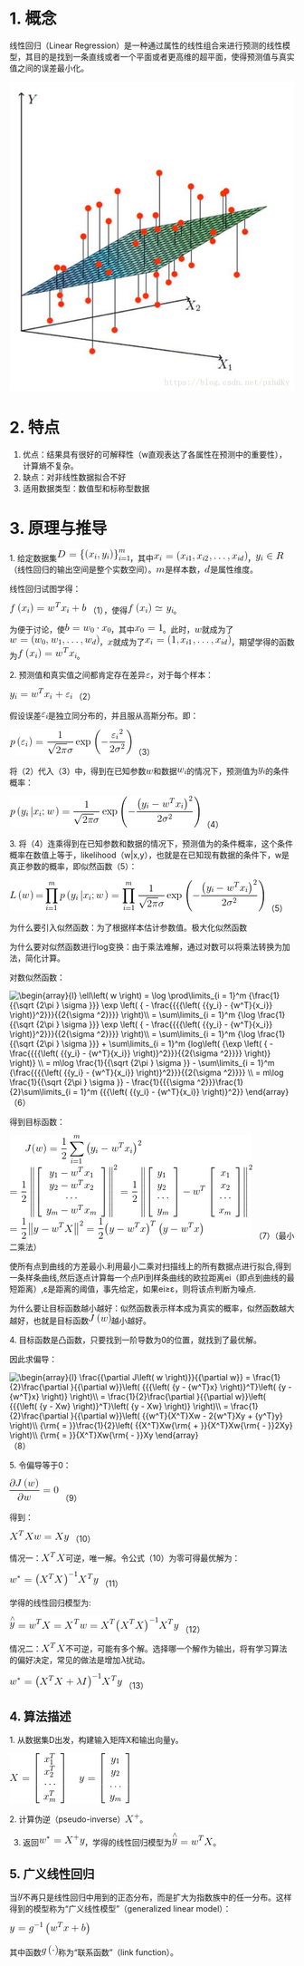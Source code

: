 1\. 概念
======

线性回归（Linear Regression）是一种通过属性的线性组合来进行预测的线性模型，其目的是找到一条直线或者一个平面或者更高维的超平面，使得预测值与真实值之间的误差最小化。

![](机器学习/resources/DE020B26AD4F5AD7E9C7E83FFA508FA3.png)

2\. 特点
======

1. 优点：结果具有很好的可解释性（w直观表达了各属性在预测中的重要性），计算熵不复杂。
2. 缺点：对非线性数据拟合不好
3. 适用数据类型：数值型和标称型数据

3\. 原理与推导
=========

1\. 给定数据集![D = \\left\\{ {\\left( {{x\_i},{y\_i}} \\right)} \\right\\}\_{i = 1}^m](机器学习/resources/AFC841685C06DCAD2D83736A64A01F59.gif)，其中![x\_i=\\left( {{x\_{i1}},{x\_{i2}}, \\ldots ,{x\_{id}}} \\right)](机器学习/resources/28FE7B773ECB28D7D3A6BC211608E5E4.gif)，![{y\_i} \\in R](机器学习/resources/1579A32CF7B0C342C3975319DA38A54C.gif)（线性回归的输出空间是整个实数空间）。![m](机器学习/resources/E77E1905584D83CF5A3DC7079BEF474F.gif)是样本数，![d](机器学习/resources/A2B14B4AD9EF9A2247F485E0A2B04FD4.gif)是属性维度。

线性回归试图学得：

 ![f\\left( {{x\_i}} \\right) = {w^T}{x\_i} + b](机器学习/resources/A2B727CE202BAC229855CED4B702A2D5.gif) （1），使得![f\\left( {{x\_i}} \\right) \\simeq {y\_i}](机器学习/resources/D821585ABBDC4801A3A5A181F901E747.gif)。

为便于讨论，使![b = {w\_0} \\cdot x{}\_0](机器学习/resources/61B2B713A41AD22B5F0BB2E34BF51EA4.gif)，其中![{x\_0} = 1](机器学习/resources/2ACE80AAC57CD2C0877E83C1EF61F3B0.gif)。此时，![w](机器学习/resources/B003CA8502453B29E8096B2A52C3ABDC.gif)就成为了![w = \\left( {{w\_0},{w\_1}, \\ldots ,{w\_d}} \\right)](机器学习/resources/266BAB145ABE8E0ACC1DCA9D8A994B3A.gif)，![x](机器学习/resources/7790DD0EFB4A03A4C876741804D9B559.gif)就成为了![x\_i=\\left( {{1},{x\_{i1}}, \\ldots ,{x\_{id}}} \\right)](机器学习/resources/625DADA7AC01CE843CA531A1A20B0DE3.gif)，期望学得的函数为![f\\left( {{x\_i}} \\right) = {w^T}{x\_i}](机器学习/resources/BD25B5823F680CE5A28D90BE8A8A62A9.gif)。

2\. 预测值和真实值之间都肯定存在差异![\\varepsilon](机器学习/resources/1002A334546BF7A26F7C90A5DD31C8A5.gif)，对于每个样本：

 ![{y\_i} = {w^T}{x\_i} + {\\varepsilon \_i}](机器学习/resources/33DBDDF64592BC716A355C5452F8761A.gif) （2）

假设误差![{\\varepsilon \_i}](机器学习/resources/D4F5E8C92D78DDDC75194696D2687989.gif)是独立同分布的，并且服从高斯分布。即：

 ![p\\left( {{\\varepsilon \_i}} \\right) = \\frac{1}{{\\sqrt {2\\pi } \\sigma }}\\exp \\left( { - \\frac{{{\\varepsilon \_i}^2}}{{2{\\sigma ^2}}}} \\right)](机器学习/resources/AF1EC6451E45F52F61FD1476E458B297.gif) （3）

将（2）代入（3）中，得到在已知参数![w](机器学习/resources/B003CA8502453B29E8096B2A52C3ABDC.gif)和数据![w\_i](机器学习/resources/494F262C0DED99D8DDD368CEE8FF26D6.gif)的情况下，预测值为![y\_i](机器学习/resources/FE4A361267A36A5EC0842B8C8FBD4253.gif)的条件概率：

 ![p\\left( {{y\_i}\\left| {{x\_i};w} \\right.} \\right) = \\frac{1}{{\\sqrt {2\\pi } \\sigma }}\\exp \\left( { - \\frac{{{{\\left( {{y\_i} - {w^T}{x\_i}} \\right)}^2}}}{{2{\\sigma ^2}}}} \\right)](机器学习/resources/EEE85B9BCE3306D0F51A7A74DE083678.gif) （4）

3\. 将（4）连乘得到在已知参数和数据的情况下，预测值为的条件概率，这个条件概率在数值上等于，likelihood（w|x,y），也就是在已知现有数据的条件下，w是真正参数的概率，即似然函数（5）：

 ![L\\left( w \\right) {\\rm{ = }}\\prod\\limits\_{i = 1}^m {p\\left( {{y\_i}\\left| {{x\_i};w} \\right.} \\right)} = \\prod\\limits\_{i = 1}^m {\\frac{1}{{\\sqrt {2\\pi } \\sigma }}} \\exp \\left( { - \\frac{{{{\\left( {{y\_i} - {w^T}{x\_i}} \\right)}^2}}}{{2{\\sigma ^2}}}} \\right)](机器学习/resources/32E1A0585905593002EA08A5CC936553.gif) （5）

为什么要引入似然函数：为了根据样本估计参数值。极大化似然函数

为什么要对似然函数进行log变换：由于乘法难解，通过对数可以将乘法转换为加法，简化计算。

对数似然函数：

 ![\\begin{array}{l} \\ell\\left( w \\right) = \\log \\prod\\limits\_{i = 1}^m {\\frac{1}{{\\sqrt {2\\pi } \\sigma }}} \\exp \\left( { - \\frac{{{{\\left( {{y\_i} - {w^T}{x\_i}} \\right)}^2}}}{{2{\\sigma ^2}}}} \\right)\\\\ = \\sum\\limits\_{i = 1}^m {\\log \\frac{1}{{\\sqrt {2\\pi } \\sigma }}} \\exp \\left( { - \\frac{{{{\\left( {{y\_i} - {w^T}{x\_i}} \\right)}^2}}}{{2{\\sigma ^2}}}} \\right)\\\\ = \\sum\\limits\_{i = 1}^m {\\log \\frac{1}{{\\sqrt {2\\pi } \\sigma }}} + \\sum\\limits\_{i = 1}^m {log\\left( {\\exp \\left( { - \\frac{{{{\\left( {{y\_i} - {w^T}{x\_i}} \\right)}^2}}}{{2{\\sigma ^2}}}} \\right)} \\right)} \\\\ = m\\log \\frac{1}{{\\sqrt {2\\pi } \\sigma }} - \\sum\\limits\_{i = 1}^m {\\frac{{{{\\left( {{y\_i} - {w^T}{x\_i}} \\right)}^2}}}{{2{\\sigma ^2}}}} \\\\ = m\\log \\frac{1}{{\\sqrt {2\\pi } \\sigma }} - \\frac{1}{{{\\sigma ^2}}}\\frac{1}{2}\\sum\\limits\_{i = 1}^m {{{\\left( {{y\_i} - {w^T}{x\_i}} \\right)}^2}} \\end{array}](机器学习/resources/50A11DC69623413ABC36C46D72E4787C.gif) （6）

得到目标函数：

 ![J(w) = \\frac{1}{2}\\sum\\limits\_{i = 1}^m {{{\\left( {{y\_i} - {w^T}{x\_i}} \\right)}^2}} \\\\ = \\frac { 1 } { 2 } \\left\\| \\left[ \\begin{array} { c } { y \_ { 1 } - w ^ { T } x \_ { 1 } } \\\\ { y \_ { 2 } - w ^ { T } x \_ { 2 } } \\\\ { \\cdots } \\\\ { y \_ { m } - w ^ { T } x \_ { m } } \\end{array} \\right] \\right\\| ^ { 2 }= \\frac { 1 } { 2 } \\left\\| \\left[ \\begin{array} { l } { y \_ { 1 } } \\\\ { y \_ { 2 } } \\\\ { \\cdots } \\\\ { y \_ { m } } \\end{array} \\right] - w ^ { T } \\left[ \\begin{array} { c } { x \_ { 1 } } \\\\ { x \_ { 2 } } \\\\ { \\cdots } \\\\ { x \_ { m } } \\end{array} \\right] \\right\\| ^ { 2 } \\\\ = \\frac{1}{2}{\\left\\| {y - {w^T}X} \\right\\|^2} = \\frac{1}{2}{\\left( {y - {w^T}x} \\right)^T}\\left( {y - {w^T}x} \\right)](机器学习/resources/CA3EC9356B3F5A3B1847E2BE04E2C6AD.gif) （7）（最小二乘法）

 使所有点到曲线的方差最小.利用最小二乘对扫描线上的所有数据点进行拟合,得到一条样条曲线,然后逐点计算每一个点Pi到样条曲线的欧拉距离ei（即点到曲线的最短距离）,ε是距离的阈值，事先给定，如果ei≥ε，则将该点判断为噪点.

为什么要让目标函数越小越好：似然函数表示样本成为真实的概率，似然函数越大越好，也就是目标函数![J\\left( w \\right)](机器学习/resources/3A4E5734B4FAB5DD83189AB3F0AED6F0.gif)越小越好。

4\. 目标函数是凸函数，只要找到一阶导数为0的位置，就找到了最优解。

因此求偏导：

 ![\\begin{array}{l} \\frac{{\\partial J\\left( w \\right)}}{{\\partial w}} = \\frac{1}{2}\\frac{\\partial }{{\\partial w}}\\left( {{{\\left( {y - {w^T}x} \\right)}^T}\\left( {y - {w^T}x} \\right)} \\right)\\\\ = \\frac{1}{2}\\frac{\\partial }{{\\partial w}}\\left( {{{\\left( {y - Xw} \\right)}^T}\\left( {y - Xw} \\right)} \\right)\\\\ = \\frac{1}{2}\\frac{\\partial }{{\\partial w}}\\left( {{w^T}{X^T}Xw - 2{w^T}Xy + {y^T}y} \\right)\\\\ {\\rm{ = }}\\frac{1}{2}\\left( {{X^T}Xw{\\rm{ + }}{X^T}Xw{\\rm{ - }}2Xy} \\right)\\\\ {\\rm{ = }}{X^T}Xw{\\rm{ - }}Xy \\end{array}](机器学习/resources/EE2C3DFC779640E6978B86C521D3AFC3.gif) （8）

5\. 令偏导等于0：

 ![\\frac{{\\partial J\\left( w \\right)}}{{\\partial w}} = {\\rm{0}}](机器学习/resources/96A1B2FB59357DAD953B0AFF55D9893A.gif) （9）

得到：

 ![{X^T}Xw = Xy](机器学习/resources/1719EA5B1D7E7DBBD05193E2037C666E.gif) （10）

情况一：![{X^T}X](机器学习/resources/682360E25884D7558B47FF8ABFB9D7DD.gif)可逆，唯一解。令公式（10）为零可得最优解为：

 ![w^\* = {\\left( {{X^T}X} \\right)^{ - 1}}X^Ty](机器学习/resources/99F5F2628D4EB3A8E1EC75FA33A6F0C2.gif) （11）

 学得的线性回归模型为:

 ![\\mathop y\\limits^ \\wedge = {w^T}X = {X^T}w = {X^T}{\\left( {{X^T}X} \\right)^{ - 1}}{X^T}y](机器学习/resources/3FB9524A5E45619FAD10B03418437B86.gif) （12）

情况二：![{X^T}X](机器学习/resources/682360E25884D7558B47FF8ABFB9D7DD.gif)不可逆，可能有多个解。选择哪一个解作为输出，将有学习算法的偏好决定，常见的做法是增加![\\lambda](机器学习/resources/99D394E7D0B74248114405067E0FFD51.gif)扰动。

 ![{w^\*} = {\\left( {{X^T}X + \\lambda I} \\right)^{ - 1}}{X^T}y](机器学习/resources/058C60AFE807F70826D1AD6056AFB62B.gif) （13）

4\. 算法描述
--------

1\. 从数据集D出发，构建输入矩阵X和输出向量y。

 ![X = \\left[ \\begin{array} { c } { x \_ { 1 } ^ { T } } \\\\ { x \_ { 2 } ^ { T } } \\\\ { \\cdots } \\\\ { x \_ { m } ^ { T } } \\end{array} \\right] \\quad y = \\left[ \\begin{array} { c } { y \_ { 1 } } \\\\ { y \_ { 2 } } \\\\ { \\dots } \\\\ { y \_ { m } } \\end{array} \\right]](机器学习/resources/1A893A3B4CBDB2124F61B9C286026B33.gif) 

2\. 计算伪逆（pseudo-inverse）![{X^ + }](机器学习/resources/F35DFF548538423C589DEB80DBA7790A.gif)。

3. 返回![{w^\*} = {X^ + }y](机器学习/resources/D5B6B677C4B4F0BB776EFF96FF1D47C2.gif)，学得的线性回归模型为![\\mathop y\\limits^ \\wedge = {w^T}X](机器学习/resources/98966BC776E4A942D3B6D49EE7BBCDAA.gif)。

5\. 广义线性回归
----------

当![y](机器学习/resources/65ACD5CAB815E1B2A6EF422F3400C4BF.gif)不再只是线性回归中用到的正态分布，而是扩大为指数族中的任一分布。这样得到的模型称为“广义线性模型”（generalized linear model）：

 ![y = {g^{ - 1}}\\left( {{w^T}x + b} \\right)](机器学习/resources/536BBB8C608A38C899076A2A1A319E5D.gif)

其中函数![g\\left( \\cdot \\right)](机器学习/resources/6CC8448FF0056F70CB982A2D7CE4541D.gif)称为“联系函数”（link function）。